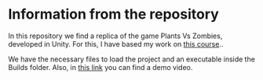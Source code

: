 # Information from the repository
In this repository we find a replica of the game Plants Vs Zombies, developed in Unity. For this, I have based my work on [this course](https://www.udemy.com/course/unitycourse/)..

We have the necessary files to load the project and an executable inside the Builds folder. Also, in [this link](https://youtu.be/3CKfu3q18XU) you can find a demo video.
